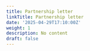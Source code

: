 ```yaml
---
title: Partnership letter
linkTitle: Partnership letter
date: '2025-04-29T17:10:00Z'
weight: 1
description: No content
draft: false
---
```



